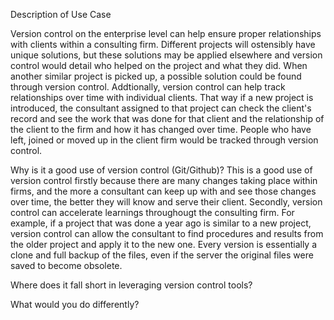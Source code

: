 Description of Use Case

Version control on the enterprise level can help ensure proper relationships with clients within a consulting firm. Different projects will ostensibly have unique solutions, but these solutions may be applied elsewhere and version control would detail who helped on the project and what they did. When another similar project is picked up, a possible solution could be found through version control.
Addtionally, version control can help track relationships over time with individual clients. That way if a new project is introduced, the consultant assigned to that project can check the client's record and see the work that was done for that client and the relationship of the client to the firm and how it has changed over time. People who have left, joined or moved up in the client firm would be tracked through version control. 

Why is it a good use of version control (Git/Github)?
This is a good use of version control firstly because there are many changes taking place within firms, and the more a consultant can keep up with and see those changes over time, the better they will know and serve their client. Secondly, version control can accelerate learnings throughougt the consulting firm. For example, if a project that was done a year ago is similar to a new project, version control can allow the consultant to find procedures and results from the older project and apply it to the new one.  Every version is essentially a clone and full backup of the files, even if the server the original files were saved to become obsolete.  

Where does it fall short in leveraging version control tools?

What would you do differently?

